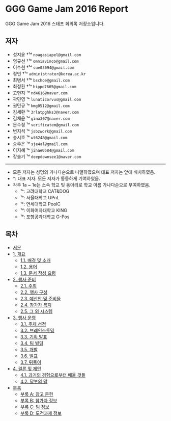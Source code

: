 # GGG Game Jam 2016 Report

GGG Game Jam 2016 스태프 회의록 저장소입니다.

## 저자

* 성지윤 †¹ᵈ `noagasiapel@gmail.com`
* 염규선 †¹ᶜ `omniavinco@gmail.com`
* 이수현 †¹ᵈ `sue03094@gmail.com`
* 정언 †¹ᵃ `administrator@korea.ac.kr`
* 최병서 †¹ᵇ `bschoe@gmail.com`
* 최정환 †¹ᵃ `hippo7665@gmail.com`
* 고현지 ¹ᵈ `nd4616@naver.com`
* 곽민영 ¹ᵃ `lunaticorvus@gmail.com`
* 권민규 ¹ᵃ `kmg0512@gmail.com`
* 김세환 ¹ᵃ `3rlatpghks3@naver.com`
* 김채윤 ¹ᵈ `gina307@naver.com`
* 문수정 ¹ᵈ `verificatem@gmail.com`
* 변지석 ¹ᵃ `jsbzwork@gmail.com`
* 송시호 ¹ᵉ `wt6248@gmail.com`
* 송주은 ¹ᵈ `sje4al@gmail.com`
* 이지혜 ¹ᵃ `jihae0584@gmail.com`
* 장슬기 ¹ᵈ `deepdownsee1@naver.com`

----

* 모든 저자는 성명의 가나다순으로 나열하였으며 대표 저자는 앞에 배치하였음.
* †: 대표 저자. 모든 저자가 동등하게 기여하였음.
* 각주 1a ~ 1e는 소속 학교 및 동아리로 학교 이름 가나다순으로 부여하였음.
    * ¹ᵃ: 고려대학교 CAT&DOG
    * ¹ᵇ: 서울대학교 UPnL
    * ¹ᶜ: 연세대학교 PoolC
    * ¹ᵈ: 이화여자대학교 KING
    * ¹ᵉ: 포항공과대학교 G-Pos

## 목차

* [서문](000.서문.md)
* [1. 개요](100.개요.md)
    * [1.1. 배경 및 소개](110.배경-및-소개.md)
    * [1.2. 용어](120.용어.md)
    * [1.3. 문서 작성 요령](130.문서-작성-요령.md)
* [2. 행사 준비](200.행사-준비.md)
    * [2.1. 주최](210.주최.md)
    * [2.2. 행사 구성](220.행사-구성.md)
    * [2.3. 예산안 및 준비물](230.예산안-및-준비물.md)
    * [2.4. 참가자 복지](240.참가자-복지.md)
    * [2.5. 그 외 시스템](250.그-외-시스템.md)
* [3. 행사 운영](300.행사-운영.md)
    * [3.1. 주제 선정](310.주제-선정.md)
    * [3.2. 브레인스토밍](320.브레인스토밍.md)
    * [3.3. 기획 발표](330.기획-발표.md)
    * [3.4. 팀 빌딩](340.팀-빌딩.md)
    * [3.5. 개발](350.개발.md)
    * [3.6. 발표](360.발표.md)
    * [3.7. 뒤풀이](370.뒤풀이.md)
* [4. 결론 및 제안](400.결론-및-제안.md)
    * [4.1. 과거의 경험으로부터 배울 것들](410.과거의-경험으로부터-배울-것들.md)
    * [4.2. 당부의 말](420.당부의-말.md)
* [부록](900.부록.md)
    * [부록 A: 참고 문헌](910.참고-문헌.md)
    * [부록 B: 참가자 정보](920.참가자-정보.md)
    * [부록 C: 팀 정보](930.팀-정보.md)
    * [부록 D: 도전과제 정보](940.도전과제-정보.md)

